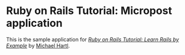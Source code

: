 # Ruby on Rails Tutorial: Micropost application



This is the sample application for
[*Ruby on Rails Tutorial: Learn Rails by Example*](http://railstutorial.org/)
by [Michael Hartl](http://michaelhartl.com/).
